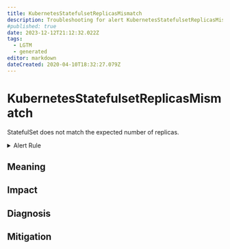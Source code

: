 ```yaml
---
title: KubernetesStatefulsetReplicasMismatch
description: Troubleshooting for alert KubernetesStatefulsetReplicasMismatch
#published: true
date: 2023-12-12T21:12:32.022Z
tags: 
  - LGTM
  - generated
editor: markdown
dateCreated: 2020-04-10T18:32:27.079Z
---
```


# KubernetesStatefulsetReplicasMismatch

StatefulSet does not match the expected number of replicas.

<details>
  <summary>Alert Rule</summary>

{{% rule "kubernetes/kubestate-exporter.yml" "KubernetesStatefulsetReplicasMismatch" %}}

{{% comment %}}

```yaml
alert: KubernetesStatefulsetReplicasMismatch
expr: kube_statefulset_status_replicas_ready != kube_statefulset_status_replicas
for: 10m
labels:
    severity: warning
annotations:
    summary: Kubernetes StatefulSet replicas mismatch (instance {{ $labels.instance }})
    description: |-
        StatefulSet does not match the expected number of replicas.
          VALUE = {{ $value }}
          LABELS = {{ $labels }}
    runbook: https://github.com/srerun/prometheus-alerts/blob/main/content/runbooks/kubestate-exporter/KubernetesStatefulsetReplicasMismatch.md

```

{{% /comment %}}

</details>


## Meaning
[//]: # "Short paragraph that explains what the alert means"


## Impact
[//]: # "What could / will happen if the alert is not addressed"



## Diagnosis
[//]: # "Steps to take to identify the cause of the problem"



## Mitigation
[//]: # "The steps necessary to resolve the alert"
